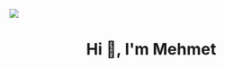 <img align="center"  src = "https://www.rapidxtra.com/wp-content/uploads/2016/11/rx-anim-service-desk.gif"></img>
<h1 align="center">Hi 👋, I'm Mehmet</h1>
